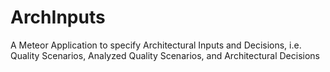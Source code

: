 # ArchInputs
A Meteor Application to specify Architectural Inputs and Decisions, i.e. Quality Scenarios, Analyzed Quality Scenarios, and Architectural Decisions
